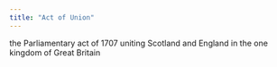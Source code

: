 ```yaml
---
title: "Act of Union"
---
```

the Parliamentary act of 1707 uniting Scotland and England in the one kingdom of Great Britain

